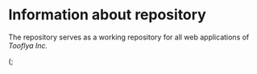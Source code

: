 Information about repository
============================
The repository serves as a working repository for all web applications of _Tooflya Inc._

(;
